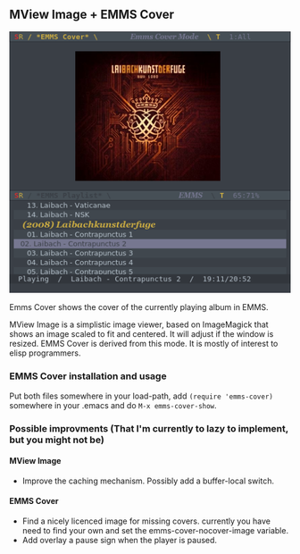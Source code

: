 <h2>MView Image + EMMS Cover</h2>

![screenshot](https://github.com/sabof/mview-image-and-emms-cover/raw/master/screenshot.png)

Emms Cover shows the cover of the currently playing album in EMMS.

MView Image is a simplistic image viewer, based on ImageMagick that shows an
image scaled to fit and centered. It will adjust if the window is resized. EMMS
Cover is derived from this mode. It is mostly of interest to elisp programmers.

<h3>EMMS Cover installation and usage</h3>

Put both files somewhere in your load-path, add `(require 'emms-cover)` somewhere
in your .emacs and do `M-x emms-cover-show`.

<h3>Possible improvments (That I'm currently to lazy to implement, but you might not be)</h3>
<h4>MView Image</h4>

* Improve the caching mechanism. Possibly add a buffer-local switch.

<h4>EMMS Cover</h4>

* Find a nicely licenced image for missing covers. currently you have need to
find your own and set the emms-cover-nocover-image variable.
* Add overlay a pause sign when the player is paused.